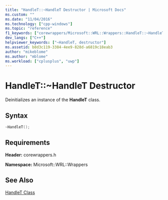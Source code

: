 ```yaml
---
title: "HandleT::~HandleT Destructor | Microsoft Docs"
ms.custom: ""
ms.date: "11/04/2016"
ms.technology: ["cpp-windows"]
ms.topic: "reference"
f1_keywords: ["corewrappers/Microsoft::WRL::Wrappers::HandleT::~HandleT"]
dev_langs: ["C++"]
helpviewer_keywords: ["~HandleT, destructor"]
ms.assetid: b8d3c119-3384-4ee9-828d-a6819c18eab3
author: "mikeblome"
ms.author: "mblome"
ms.workload: ["cplusplus", "uwp"]
---
```

# HandleT::~HandleT Destructor

Deinitializes an instance of the **HandleT** class.

## Syntax

```cpp
~HandleT();
```

## Requirements

**Header:** corewrappers.h

**Namespace:** Microsoft::WRL::Wrappers

## See Also

[HandleT Class](../windows/handlet-class.md)